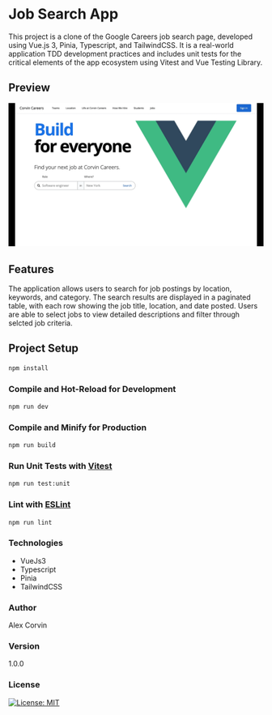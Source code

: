 # Job Search App

This project is a clone of the Google Careers job search page, developed using Vue.js 3, Pinia, Typescript, and TailwindCSS. It is a real-world application TDD development practices and includes unit tests for the critical elements of the app ecosystem using Vitest and Vue Testing Library.

## Preview

![preview](preview-corvin-careers.gif?raw=true)

## Features

The application allows users to search for job postings by location, keywords, and category. The search results are displayed in a paginated table, with each row showing the job title, location, and date posted. Users are able to select jobs to view detailed descriptions and filter through selcted job criteria.

## Project Setup

```sh
npm install
```

### Compile and Hot-Reload for Development

```sh
npm run dev
```

### Compile and Minify for Production

```sh
npm run build
```

### Run Unit Tests with [Vitest](https://vitest.dev/)

```sh
npm run test:unit
```

### Lint with [ESLint](https://eslint.org/)

```sh
npm run lint
```

### Technologies

- VueJs3
- Typescript
- Pinia
- TailwindCSS

### Author

Alex Corvin

### Version

1.0.0

### License

[![License: MIT](https://img.shields.io/badge/License-MIT-yellow.svg)](https://opensource.org/licenses/MIT)
